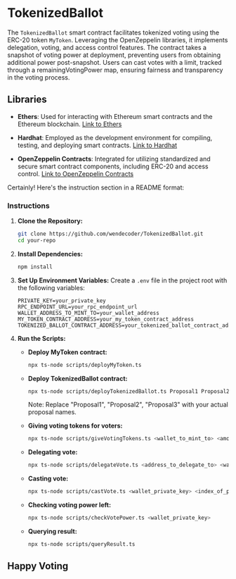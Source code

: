 # TokenizedBallot
The `TokenizedBallot` smart contract facilitates tokenized voting using the ERC-20 token `MyToken`. Leveraging the OpenZeppelin libraries, it implements delegation, voting, and access control features. The contract takes a snapshot of voting power at deployment, preventing users from obtaining additional power post-snapshot. Users can cast votes with a limit, tracked through a remainingVotingPower map, ensuring fairness and transparency in the voting process.

## Libraries

- **Ethers**: Used for interacting with Ethereum smart contracts and the Ethereum blockchain. [Link to Ethers](https://docs.ethers.io/v5/)

- **Hardhat**: Employed as the development environment for compiling, testing, and deploying smart contracts. [Link to Hardhat](https://hardhat.org/)

- **OpenZeppelin Contracts**: Integrated for utilizing standardized and secure smart contract components, including ERC-20 and access control. [Link to OpenZeppelin Contracts](https://docs.openzeppelin.com/contracts/)

Certainly! Here's the instruction section in a README format:

### Instructions

1. **Clone the Repository:**
   ```bash
   git clone https://github.com/wendecoder/TokenizedBallot.git
   cd your-repo
   ```

2. **Install Dependencies:**
   ```bash
   npm install
   ```

3. **Set Up Environment Variables:**
   Create a `.env` file in the project root with the following variables:
   ```env
   PRIVATE_KEY=your_private_key
   RPC_ENDPOINT_URL=your_rpc_endpoint_url
   WALLET_ADDRESS_TO_MINT_TO=your_wallet_address
   MY_TOKEN_CONTRACT_ADDRESS=your_my_token_contract_address
   TOKENIZED_BALLOT_CONTRACT_ADDRESS=your_tokenized_ballot_contract_address
   ```

4. **Run the Scripts:**

   - **Deploy MyToken contract:**
     ```bash
     npx ts-node scripts/deployMyToken.ts
     ```

   - **Deploy TokenizedBallot contract:**
     ```bash
     npx ts-node scripts/deployTokenizedBallot.ts Proposal1 Proposal2 Proposal3
     ```

     Note: Replace "Proposal1", "Proposal2", "Proposal3" with your actual proposal names.

   - **Giving voting tokens for voters:**
     ```bash
     npx ts-node scripts/giveVotingTokens.ts <wallet_to_mint_to> <amount_of_tokens>
     ```

   - **Delegating vote:**
     ```bash
     npx ts-node scripts/delegateVote.ts <address_to_delegate_to> <wallet_private_key>
     ```

   - **Casting vote:**
     ```bash
     npx ts-node scripts/castVote.ts <wallet_private_key> <index_of_proposal> <amount_of_voting_power_to_cast>
     ```

   - **Checking voting power left:**
     ```bash
     npx ts-node scripts/checkVotePower.ts <wallet_private_key>
     ```

   - **Querying result:**
     ```bash
     npx ts-node scripts/queryResult.ts
     ```
## **Happy Voting**

